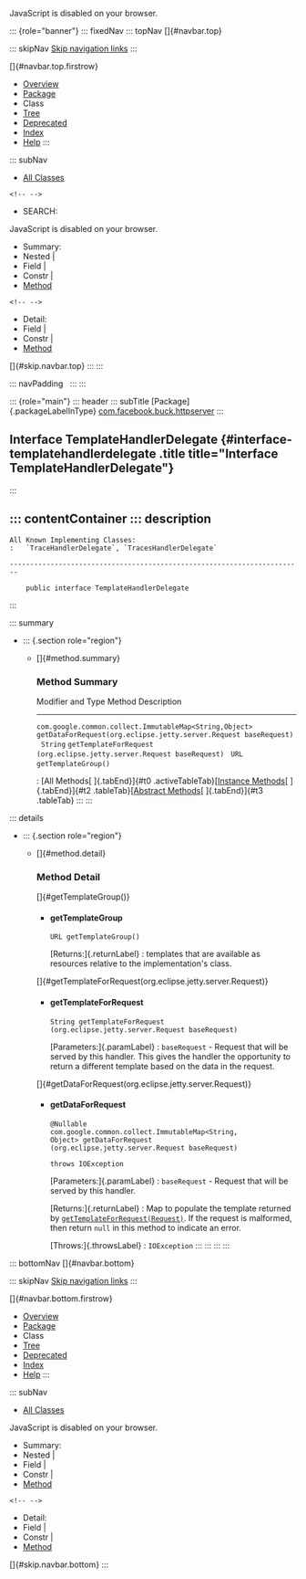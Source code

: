 <div>

JavaScript is disabled on your browser.

</div>

::: {role="banner"}
::: fixedNav
::: topNav
[]{#navbar.top}

::: skipNav
[Skip navigation links](#skip.navbar.top "Skip navigation links")
:::

[]{#navbar.top.firstrow}

-   [Overview](../../../../index.html)
-   [Package](package-summary.html)
-   Class
-   [Tree](package-tree.html)
-   [Deprecated](../../../../deprecated-list.html)
-   [Index](../../../../index-all.html)
-   [Help](../../../../help-doc.html)
:::

::: subNav
-   [All Classes](../../../../allclasses.html)

```{=html}
<!-- -->
```
-   SEARCH:

<div>

<div>

JavaScript is disabled on your browser.

</div>

</div>

<div>

-   Summary: 
-   Nested \| 
-   Field \| 
-   Constr \| 
-   [Method](#method.summary)

```{=html}
<!-- -->
```
-   Detail: 
-   Field \| 
-   Constr \| 
-   [Method](#method.detail)

</div>

[]{#skip.navbar.top}
:::
:::

::: navPadding
 
:::
:::

::: {role="main"}
::: header
::: subTitle
[Package]{.packageLabelInType} [com.facebook.buck.httpserver](package-summary.html)
:::

## Interface TemplateHandlerDelegate {#interface-templatehandlerdelegate .title title="Interface TemplateHandlerDelegate"}
:::

::: contentContainer
::: description
-   

    All Known Implementing Classes:
    :   `TraceHandlerDelegate`, `TracesHandlerDelegate`

    ------------------------------------------------------------------------

        public interface TemplateHandlerDelegate
:::

::: summary
-   ::: {.section role="region"}
    -   []{#method.summary}

        ### Method Summary

          Modifier and Type                                         Method                                                                  Description
          --------------------------------------------------------- ----------------------------------------------------------------------- -------------
          `com.google.common.collect.ImmutableMap<String,​Object>`   `getDataForRequest​(org.eclipse.jetty.server.Request baseRequest)`        
          `String`                                                  `getTemplateForRequest​(org.eclipse.jetty.server.Request baseRequest)`    
          `URL`                                                     `getTemplateGroup()`                                                     

          : [All Methods[ ]{.tabEnd}]{#t0 .activeTableTab}[[Instance
          Methods](javascript:show(2);)[ ]{.tabEnd}]{#t2
          .tableTab}[[Abstract
          Methods](javascript:show(4);)[ ]{.tabEnd}]{#t3 .tableTab}
    :::
:::

::: details
-   ::: {.section role="region"}
    -   []{#method.detail}

        ### Method Detail

        []{#getTemplateGroup()}

        -   #### getTemplateGroup

            ``` methodSignature
            URL getTemplateGroup()
            ```

            [Returns:]{.returnLabel}
            :   templates that are available as resources relative to
                the implementation\'s class.

        []{#getTemplateForRequest(org.eclipse.jetty.server.Request)}

        -   #### getTemplateForRequest

            ``` methodSignature
            String getTemplateForRequest​(org.eclipse.jetty.server.Request baseRequest)
            ```

            [Parameters:]{.paramLabel}
            :   `baseRequest` - Request that will be served by this
                handler. This gives the handler the opportunity to
                return a different template based on the data in the
                request.

        []{#getDataForRequest(org.eclipse.jetty.server.Request)}

        -   #### getDataForRequest

            ``` methodSignature
            @Nullable
            com.google.common.collect.ImmutableMap<String,​Object> getDataForRequest​(org.eclipse.jetty.server.Request baseRequest)
                                                                                   throws IOException
            ```

            [Parameters:]{.paramLabel}
            :   `baseRequest` - Request that will be served by this
                handler.

            [Returns:]{.returnLabel}
            :   Map to populate the template returned by
                [`getTemplateForRequest(Request)`](#getTemplateForRequest(org.eclipse.jetty.server.Request)).
                If the request is malformed, then return `null` in this
                method to indicate an error.

            [Throws:]{.throwsLabel}
            :   `IOException`
    :::
:::
:::
:::

::: bottomNav
[]{#navbar.bottom}

::: skipNav
[Skip navigation links](#skip.navbar.bottom "Skip navigation links")
:::

[]{#navbar.bottom.firstrow}

-   [Overview](../../../../index.html)
-   [Package](package-summary.html)
-   Class
-   [Tree](package-tree.html)
-   [Deprecated](../../../../deprecated-list.html)
-   [Index](../../../../index-all.html)
-   [Help](../../../../help-doc.html)
:::

::: subNav
-   [All Classes](../../../../allclasses.html)

<div>

<div>

JavaScript is disabled on your browser.

</div>

</div>

<div>

-   Summary: 
-   Nested \| 
-   Field \| 
-   Constr \| 
-   [Method](#method.summary)

```{=html}
<!-- -->
```
-   Detail: 
-   Field \| 
-   Constr \| 
-   [Method](#method.detail)

</div>

[]{#skip.navbar.bottom}
:::

